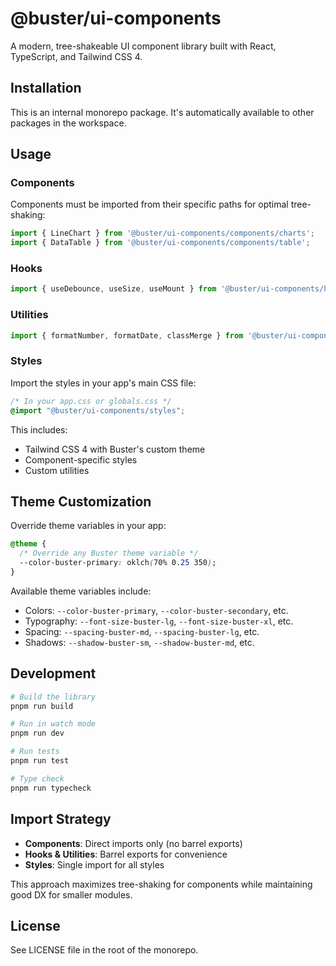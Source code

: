 # @buster/ui-components

A modern, tree-shakeable UI component library built with React, TypeScript, and Tailwind CSS 4.

## Installation

This is an internal monorepo package. It's automatically available to other packages in the workspace.

## Usage

### Components

Components must be imported from their specific paths for optimal tree-shaking:

```typescript
import { LineChart } from '@buster/ui-components/components/charts';
import { DataTable } from '@buster/ui-components/components/table';
```

### Hooks

```typescript
import { useDebounce, useSize, useMount } from '@buster/ui-components/hooks';
```

### Utilities

```typescript
import { formatNumber, formatDate, classMerge } from '@buster/ui-components/lib';
```

### Styles

Import the styles in your app's main CSS file:

```css
/* In your app.css or globals.css */
@import "@buster/ui-components/styles";
```

This includes:
- Tailwind CSS 4 with Buster's custom theme
- Component-specific styles
- Custom utilities

## Theme Customization

Override theme variables in your app:

```css
@theme {
  /* Override any Buster theme variable */
  --color-buster-primary: oklch(70% 0.25 350);
}
```

Available theme variables include:
- Colors: `--color-buster-primary`, `--color-buster-secondary`, etc.
- Typography: `--font-size-buster-lg`, `--font-size-buster-xl`, etc.
- Spacing: `--spacing-buster-md`, `--spacing-buster-lg`, etc.
- Shadows: `--shadow-buster-sm`, `--shadow-buster-md`, etc.

## Development

```bash
# Build the library
pnpm run build

# Run in watch mode
pnpm run dev

# Run tests
pnpm run test

# Type check
pnpm run typecheck
```

## Import Strategy

- **Components**: Direct imports only (no barrel exports)
- **Hooks & Utilities**: Barrel exports for convenience
- **Styles**: Single import for all styles

This approach maximizes tree-shaking for components while maintaining good DX for smaller modules.

## License

See LICENSE file in the root of the monorepo. 
